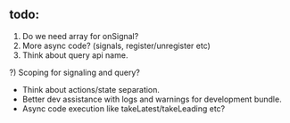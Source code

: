 ## todo:

1) Do we need array for onSignal?
2) More async code? (signals, register/unregister etc)
3) Think about query api name.

?) Scoping for signaling and query?

- Think about actions/state separation.
- Better dev assistance with logs and warnings for development bundle.
- Async code execution like takeLatest/takeLeading etc?
